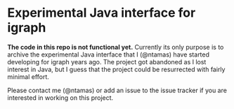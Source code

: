 Experimental Java interface for igraph
======================================

**The code in this repo is not functional yet.** Currently its only purpose is
to archive the experimental Java interface that I (@ntamas) have started
developing for igraph years ago. The project got abandoned as I lost interest
in Java, but I guess that the project could be resurrected with fairly minimal
effort.

Please contact me (@ntamas) or add an issue to the issue tracker if you are
interested in working on this project.
